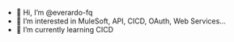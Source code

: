 - 👋 Hi, I’m @everardo-fq
- 👀 I’m interested in MuleSoft, API, CICD, OAuth, Web Services...
- 🌱 I’m currently learning CICD

<!---
everardo-fq/everardo-fq is a ✨ special ✨ repository because its `README.md` (this file) appears on your GitHub profile.
You can click the Preview link to take a look at your changes.
--->
